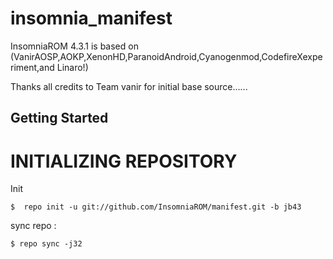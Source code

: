 insomnia_manifest
=================

InsomniaROM 4.3.1 is based on (VanirAOSP,AOKP,XenonHD,ParanoidAndroid,Cyanogenmod,CodefireXexperiment,and Linaro!)


Thanks all credits to Team vanir for initial base source......

Getting Started
---------------

INITIALIZING REPOSITORY
=======================

Init 

    $  repo init -u git://github.com/InsomniaROM/manifest.git -b jb43
    

sync repo :

    $ repo sync -j32

















    
    


